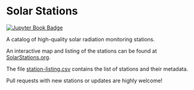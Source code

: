 # Solar Stations
[![Jupyter Book Badge](https://jupyterbook.org/badge.svg)](https://solarstations.org)

A catalog of high-quality solar radiation monitoring stations.

An interactive map and listing of the stations can be found at [SolarStations.org](https://SolarStations.org).

The file [station-listing.csv](https://solarstations.org/station-listing.csv) contains the list of stations and their metadata.

Pull requests with new stations or updates are highly welcome!
